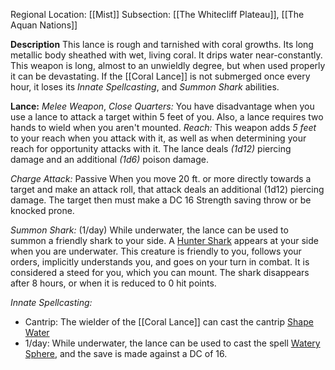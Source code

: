 Regional Location: [[Mist]]
Subsection: [[The Whitecliff Plateau]], [[The Aquan Nations]]

**Description**
This lance is rough and tarnished with coral growths. Its long metallic body sheathed with wet, living coral. It drips water near-constantly. This weapon is long, almost to an unwieldly degree, but when used properly it can be devastating. If the [[Coral Lance]] is not submerged once every hour, it loses its *Innate Spellcasting*, and *Summon Shark* abilities. 

**Lance:**
*Melee Weapon*, *Close Quarters:* You have disadvantage when you use a lance to attack a target within 5 feet of you. Also, a lance requires two hands to wield when you aren't mounted. *Reach:* This weapon adds *5 feet* to your reach when you attack with it, as well as when determining your reach for opportunity attacks with it. The lance deals *(1d12)* piercing damage and an additional *(1d6)* poison damage. 

*Charge Attack:* Passive
When you move 20 ft. or more directly towards a target and make an attack roll, that attack deals an additional (1d12) piercing damage. The target then must make a DC 16 Strength saving throw or be knocked prone. 

*Summon Shark:* (1/day)
While underwater, the lance can be used to summon a friendly shark to your side. A [Hunter Shark](https://roll20.net/compendium/dnd5e/Hunter%20Shark#content) appears at your side when you are underwater. This creature is friendly to you, follows your orders, implicitly understands you, and goes on your turn in combat. It is considered a steed for you, which you can mount. The shark disappears after 8 hours, or when it is reduced to 0 hit points. 

*Innate Spellcasting:*
- Cantrip: The wielder of the [[Coral Lance]] can cast the cantrip [Shape Water](https://dnd5e.wikidot.com/spell:shape-water)
- 1/day: While underwater, the lance can be used to cast the spell [Watery Sphere](https://dnd5e.wikidot.com/spell:watery-sphere), and the save is made against a DC of 16. 
